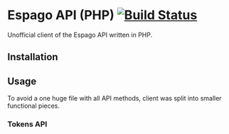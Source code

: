 # Espago API (PHP) [![Build Status](https://travis-ci.org/9orky/espago-api-php.svg?branch=master)](https://travis-ci.org/9orky/espago-api-php)

Unofficial client of the Espago API written in PHP.

## Installation

## Usage
To avoid a one huge file with all API methods, client was split into smaller 
functional pieces.

### Tokens API
